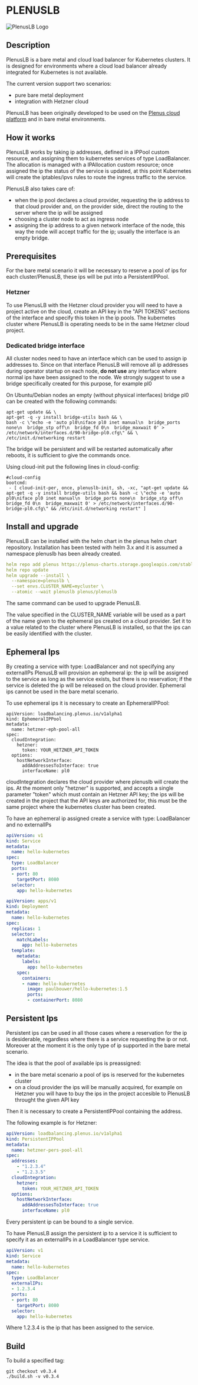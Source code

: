 # PLENUSLB

![PlenusLB Logo](img/logo.png "PlenusLB Logo")

## Description

PlenusLB is a bare metal and cloud load balancer for Kubernetes clusters.
It is designed for environments where a cloud load balancer already integrated for Kubernetes is not available.

The current version support two scenarios:
- pure bare metal deployment
- integration with Hetzner cloud

PlenusLB has been originally developed to be used on the [Plenus cloud platform](https://plenus.cloud) and in bare metal environments.

## How it works

PlenusLB works by taking ip addresses, defined in a IPPool custom resource, and assigning them to kubernetes services of type LoadBalancer.
The allocation is managed with a IPAllocation custom resource; once assigned the ip the status of the service is updated, at this point Kubernetes will create the iptables/ipvs rules to route the ingress traffic to the service.

PlenusLB also takes care of:
- when the ip pool declares a cloud provider, requesting the ip address to that cloud provider and, on the provider side, direct the routing to the server where the ip will be assigned
- choosing a cluster node to act as ingress node
- assigning the ip address to a given network interface of the node, this way the node will accept traffic for the ip; usually the interface is an empty bridge.

## Prerequisites

For the bare metal scenario it will be necessary to reserve a pool of ips for each cluster/PlenusLB, these ips will be put into a PersistentIPPool.

### Hetzner

To use PlenusLB with the Hetzner cloud provider you will need to have a project active on the cloud, create an API key in the "API TOKENS" sections of the interface and specify this token in the ip pools. The kubernetes cluster where PlenusLB is operating needs to be in the same Hetzner cloud project.

### Dedicated bridge interface

All cluster nodes need to have an interface which can be used to assign ip addresses to.
Since on that interface PlenusLB will remove all ip addresses during operator startup on each node, **do not use** any interface where normal ips have been assigned to the node.
We strongly suggest to use a bridge specifically created for this purpose, for example pl0

On Ubuntu/Debian nodes an empty (without physical interfaces) bridge pl0 can be created with the following commands:

```
apt-get update && \
apt-get -q -y install bridge-utils bash && \
bash -c \"echo -e 'auto pl0\niface pl0 inet manual\n  bridge_ports none\n  bridge_stp off\n  bridge_fd 0\n  bridge_maxwait 0' > /etc/network/interfaces.d/90-bridge-pl0.cfg\" && \
/etc/init.d/networking restart
```

The bridge will be persistent and will be restarted automatically after reboots, it is sufficient to give the commands once.

Using cloud-init put the following lines in cloud-config:

```
#cloud-config
bootcmd:
 - [ cloud-init-per, once, plenuslb-init, sh, -xc, "apt-get update && apt-get -q -y install bridge-utils bash && bash -c \"echo -e 'auto pl0\niface pl0 inet manual\n  bridge_ports none\n  bridge_stp off\n  bridge_fd 0\n  bridge_maxwait 0' > /etc/network/interfaces.d/90-bridge-pl0.cfg\" && /etc/init.d/networking restart" ]
```

## Install and upgrade

PlenusLB can be installed with the helm chart in the plenus helm chart repository.
Installation has been tested with helm 3.x and it is assumed a namespace plenuslb has been already created.

```yaml
helm repo add plenus https://plenus-charts.storage.googleapis.com/stable/
helm repo update
helm upgrade --install \
  --namespace=plenuslb \
  --set envs.CLUSTER_NAME=mycluster \
  --atomic --wait plenuslb plenus/plenuslb
```

The same command can be used to upgrade PlenusLB.

The value specified in the CLUSTER_NAME variable will be used as a part of the name given to the ephemeral ips created on a cloud provider.
Set it to a value related to the cluster where PlenusLB is installed, so that the ips can be easily identified with the cluster.

## Ephemeral Ips

By creating a service with type: LoadBalancer and not specifying any externalIPs PlenusLB will provision an ephemeral ip:
the ip will be assigned to the service as long as the service exists, but there is no reservation; if the service is deleted the ip will be
released on the cloud provider. Ephemeral ips cannot be used in the bare metal scenario.

To use ephemeral ips it is necessary to create an EphemeralIPPool:

```
apiVersion: loadbalancing.plenus.io/v1alpha1
kind: EphemeralIPPool
metadata:
  name: hetzner-eph-pool-all
spec:
  cloudIntegration:
    hetzner:
      token: YOUR_HETZNER_API_TOKEN
  options:
    hostNetworkInterface:
      addAddressesToInterface: true
      interfaceName: pl0
```

cloudIntegration declares the cloud provider where plenuslb will create the ips. At the moment only "hetzner" is supported, and accepts a single parameter "token" which must contain an Hetzner API key; the ips will be created in the project that the API keys are authorized for, this must be the same project where the kubernetes cluster has been created.

To have an ephemeral ip assigned create a service with type: LoadBalancer and no externalIPs

```yaml
apiVersion: v1
kind: Service
metadata:
  name: hello-kubernetes
spec:
  type: LoadBalancer
  ports:
  - port: 80
    targetPort: 8080
  selector:
    app: hello-kubernetes
```

```yaml
apiVersion: apps/v1
kind: Deployment
metadata:
  name: hello-kubernetes
spec:
  replicas: 1
  selector:
    matchLabels:
      app: hello-kubernetes
  template:
    metadata:
      labels:
        app: hello-kubernetes
    spec:
      containers:
      - name: hello-kubernetes
        image: paulbouwer/hello-kubernetes:1.5
        ports:
        - containerPort: 8080
```

## Persistent Ips

Persistent ips can be used in all those cases where a reservation for the ip is desiderable, regardless where there is a service requesting the ip or not.
Moreover at the moment it is the only type of ip supported in the bare metal scenario.

The idea is that the pool of available ips is preassigned:
- in the bare metal scenario a pool of ips is reserved for the kubernetes cluster
- on a cloud provider the ips will be manually acquired, for example on Hetzner you will have to buy the ips in the project accesible to PlenusLB throught the given API key

Then it is necessary to create a PersistentIPPool containing the address.

The following example is for Hetzner:

```yaml
apiVersion: loadbalancing.plenus.io/v1alpha1
kind: PersistentIPPool
metadata:
  name: hetzner-pers-pool-all
spec:
  addresses:
    - "1.2.3.4"
    - "1.2.3.5"
  cloudIntegration: 
    hetzner:
      token: YOUR_HETZNER_API_TOKEN
  options:
    hostNetworkInterface: 
      addAddressesToInterface: true
      interfaceName: pl0
```

Every persistent ip can be bound to a single service.

To have PlenusLB assign the persistent ip to a service it is sufficient to specify it as an externalIPs in a LoadBalancer type service.

```yaml
apiVersion: v1
kind: Service
metadata:
  name: hello-kubernetes
spec:
  type: LoadBalancer
  externalIPs:
  - 1.2.3.4
  ports:
  - port: 80
    targetPort: 8080
  selector:
    app: hello-kubernetes
```

Where 1.2.3.4 is the ip that has been assigned to the service.  

## Build

To build a specified tag:

```
git checkout v0.3.4
./build.sh -v v0.3.4
```
